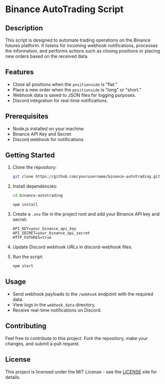# Binance AutoTrading Script

## Description

This script is designed to automate trading operations on the Binance futures platform. It listens for incoming webhook notifications, processes the information, and performs actions such as closing positions or placing new orders based on the received data.

## Features

- Close all positions when the `positionside` is "flat."
- Place a new order when the `positionside` is "long" or "short."
- Webhook data is saved to JSON files for logging purposes.
- Discord integration for real-time notifications.

## Prerequisites

- Node.js installed on your machine
- Binance API Key and Secret
- Discord webhook for notifications

## Getting Started

1. Clone the repository:

   ```bash
   git clone https://github.com/yourusername/binance-autotrading.git
   ```

2. Install dependencies:

   ```bash
   cd binance-autotrading
   ```
   ```
   npm install
   ```

3. Create a `.env` file in the project root and add your Binance API key and secret:

   ```
   API_KEY=your_binance_api_key
   API_SECRET=your_binance_api_secret
   HTTP_FUTURES=true
   ```

4. Update Discord webhook URLs in discord-webhook files.

5. Run the script:

   ```bash
   npm start
   ```

## Usage
- Send webhook payloads to the `/webhook` endpoint with the required data.
- View logs in the `webhook_data` directory.
- Receive real-time notifications on Discord.

## Contributing
Feel free to contribute to this project. Fork the repository, make your changes, and submit a pull request.

## License
This project is licensed under the MIT License - see the [LICENSE](https://viralabs.xyz/) site for details.




